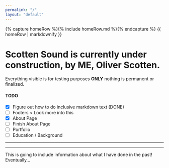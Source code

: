 ```yaml
---
permalink: "/"
layout: "default"
---
```


<body>
    {% capture homeRow %}{% include homeRow.md %}{% endcapture %}
    {{ homeRow | markdownify }}
</body>

# Scotten Sound is currently under construction, by ME, Oliver Scotten.
Everything visible is for testing purposes **ONLY** nothing is permanent or finalized.

#### TODO
- [x] Figure out how to do inclusive markdown text (DONE)
- [ ] Footers < Look more into this
- [x] About Page
- [ ] Finish About Page
- [ ] Portfolio
- [ ] Education / Background

---



---

This is going to include information about what I have done in the past! Eventually...